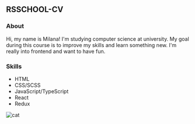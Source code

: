 ## RSSCHOOL-CV

### About
Hi, my name is Milana! I'm studying computer science at university. My goal during this course is to improve my skills and learn something new. I'm really into frontend and want to have fun.

### Skills

* HTML
* CSS/SCSS
* JavaScript/TypeScript
* React
* Redux

![cat](https://images.unsplash.com/photo-1615497001839-b0a0eac3274c?q=80&w=3987&auto=format&fit=crop&ixlib=rb-4.0.3&ixid=M3wxMjA3fDB8MHxwaG90by1wYWdlfHx8fGVufDB8fHx8fA%3D%3D)